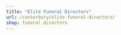 ```yaml
---
title: "Elite Funeral Directors"
url: /canterbury/elite-funeral-directors/
shop: funeral directors
---
```

